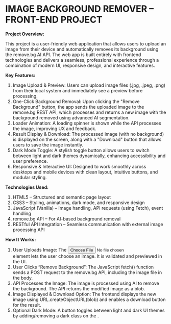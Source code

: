 # IMAGE BACKGROUND REMOVER – FRONT-END PROJECT
**Project Overview:**

This project is a user-friendly web application that allows users to upload an image from their device and automatically removes its background using the remove.bg AI API. The web app is built entirely with frontend technologies and delivers a seamless, professional experience through a combination of modern UI, responsive design, and interactive features. 

**Key Features:**
1. Image Upload & Preview: Users can upload image files (.jpg, .jpeg, .png) from their local system and immediately see a preview before processing.
2. One-Click Background Removal: Upon clicking the "Remove Background" button, the app sends the uploaded image to the remove.bg REST API, which processes and returns a new image with the background removed using advanced AI segmentation.
3. Loader Animation: A loading spinner is shown while the API processes the image, improving UX and feedback.
4. Result Display & Download: The processed image (with no background) is displayed on the screen, along with a "Download" button that allows users to save the image instantly.
5. Dark Mode Toggle: A stylish toggle button allows users to switch between light and dark themes dynamically, enhancing accessibility and user preference.
6. Responsive & Interactive UI: Designed to work smoothly across desktops and mobile devices with clean layout, intuitive buttons, and modular styling.

**Technologies Used:**
1. HTML5 – Structured and semantic page layout
2. CSS3 – Styling, animations, dark mode, and responsive design
3. JavaScript (Vanilla) – Image handling, API requests (using Fetch), event handling
4. remove.bg API – For AI-based background removal
5. RESTful API Integration – Seamless communication with external image processing API

**How It Works:**
1. User Uploads Image:
The <input type="file"> element lets the user choose an image. It is validated and previewed in the UI.
2. User Clicks “Remove Background”:
The JavaScript fetch() function sends a POST request to the remove.bg API, including the image file in the body.
3. API Processes the Image:
The image is processed using AI to remove the background. The API returns the modified image as a blob.
4. Image Displayed & Download Option:
The frontend displays the new image using URL.createObjectURL(blob) and enables a download button for the result.
5. Optional Dark Mode:
A button toggles between light and dark UI themes by adding/removing a dark class on the <body>.

